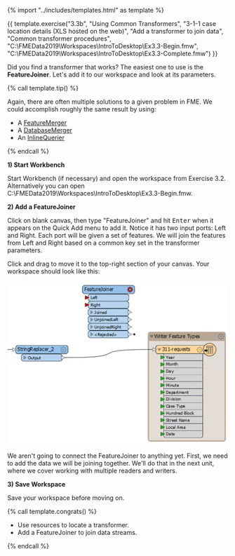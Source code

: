 {% import "../includes/templates.html" as template %}

{{ template.exercise("3.3b",
               "Using Common Transformers",
               "3-1-1 case location details (XLS hosted on the web)",
               "Add a transformer to join data",
               "Common transformer procedures",
               "C:\\FMEData2019\\Workspaces\\IntroToDesktop\\Ex3.3-Begin.fmw",
               "C:\\FMEData2019\\Workspaces\\IntroToDesktop\\Ex3.3-Complete.fmw")
}}

Did you find a transformer that works? The easiest one to use is the **FeatureJoiner**. Let's add it to our workspace and look at its parameters.

{% call template.tip() %}

<p>Again, there are often multiple solutions to a given problem in FME. We could accomplish roughly the same result by using:</p>
<ul>
  <li>A <a href="https://www.safe.com/transformers/feature-merger/" target="_blank">FeatureMerger</a></li>
  <li>A <a href="https://www.safe.com/transformers/database-joiner/" target="_blank">DatabaseMerger</a></li>
  <li>An <a href="https://www.safe.com/transformers/inline-querier/" target="_blank">InlineQuerier</a></li>
</ul>

{% endcall %}

**1) Start Workbench**

Start Workbench (if necessary) and open the workspace from Exercise 3.2. Alternatively you can open C:\\FMEData2019\\Workspaces\\IntroToDesktop\\Ex3.3-Begin.fmw.

**2) Add a FeatureJoiner**

Click on blank canvas, then type "FeatureJoiner" and hit <kbd>Enter</kbd> when it appears on the Quick Add menu to add it. Notice it has two input ports: Left and Right. Each port will be given a set of features. We will join the features from Left and Right based on a common key set in the transformer parameters.

Click and drag to move it to the top-right section of your canvas. Your workspace should look like this:

![](./Images/statistics-calculator-added.png)

We aren't going to connect the FeatureJoiner to anything yet. First, we need to add the data we will be joining together. We'll do that in the next unit, where we cover working with multiple readers and writers.

**3) Save Workspace**

Save your workspace before moving on.

{% call template.congrats() %}

<ul>
  <li>Use resources to locate a transformer.</li>
  <li>Add a FeatureJoiner to join data streams.</li>
</ul>

{% endcall %}
